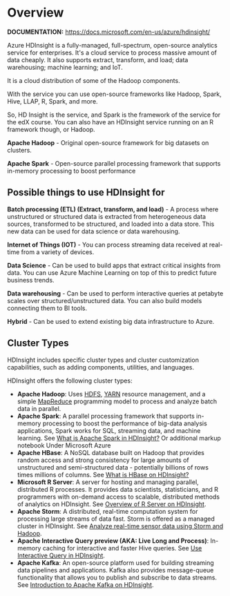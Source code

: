 # Overview

**DOCUMENTATION:** https://docs.microsoft.com/en-us/azure/hdinsight/

Azure HDInsight is a fully-managed, full-spectrum, open-source analytics service for enterprises. It's a cloud service to process massive amount of data cheaply. It also supports extract, transform, and load; data warehousing; machine learning; and IoT.

It is a cloud distribution of some of the Hadoop components.

With the service you can use open-source frameworks like Hadoop, Spark, Hive, LLAP, R, Spark, and more.

So, HD Insight is the service, and Spark is the framework of the service for the edX course. You can also have an HDInsight service running on an R framework though, or Hadoop.

**Apache Hadoop** - Original open-source framework for big datasets on clusters.

**Apache Spark** - Open-source parallel processing framework that supports in-memory processing to boost performance

## Possible things to use HDInsight for

**Batch processing (ETL) (Extract, transform, and load)** - A process where unstructured or structured data is extracted from heterogeneous data sources, transformed to be structured, and loaded into a data store. This new data can be used for data science or data warehousing.

**Internet of Things (IOT)** - You can process streaming data received at real-time from a variety of devices.

**Data Science** - Can be used to build apps that extract critical insights from data. You can use Azure Machine Learning on top of this to predict future business trends.

**Data warehousing** - Can be used to perform interactive queries at petabyte scales over structured/unstructured data. You can also build models connecting them to BI tools.

**Hybrid** - Can be used to extend existing big data infrastructure to Azure.

## Cluster Types

HDInsight includes specific cluster types and cluster customization capabilities, such as adding components, utilities, and languages.

HDInsight offers the following cluster types:

- **Apache Hadoop**: Uses [HDFS](https://docs.microsoft.com/en-us/azure/hdinsight/hadoop/apache-hadoop-introduction#hdfs), [YARN](https://docs.microsoft.com/en-us/azure/hdinsight/hadoop/apache-hadoop-introduction#yarn) resource management, and a simple [MapReduce](https://docs.microsoft.com/en-us/azure/hdinsight/hadoop/apache-hadoop-introduction#mapreduce) programming model to process and analyze batch data in parallel.
- **Apache Spark**: A parallel processing framework that supports in-memory processing to boost the performance of big-data analysis applications, Spark works for SQL, streaming data, and machine learning. See [What is Apache Spark in HDInsight?](https://docs.microsoft.com/en-us/azure/hdinsight/spark/apache-spark-overview) Or additional markup notebook Under Microsoft Azure
- **Apache HBase**: A NoSQL database built on Hadoop that provides random access and strong consistency for large amounts of unstructured and semi-structured data - potentially billions of rows times millions of columns. See [What is HBase on HDInsight?](https://docs.microsoft.com/en-us/azure/hdinsight/hbase/apache-hbase-overview)
- **Microsoft R Server**: A server for hosting and managing parallel, distributed R processes. It provides data scientists, statisticians, and R programmers with on-demand access to scalable, distributed methods of analytics on HDInsight. See [Overview of R Server on HDInsight](https://docs.microsoft.com/en-us/azure/hdinsight/r-server/r-server-overview).
- **Apache Storm**: A distributed, real-time computation system for processing large streams of data fast. Storm is offered as a managed cluster in HDInsight. See [Analyze real-time sensor data using Storm and Hadoop](https://docs.microsoft.com/en-us/azure/hdinsight/storm/apache-storm-sensor-data-analysis).
- **Apache Interactive Query preview (AKA: Live Long and Process)**: In-memory caching for interactive and faster Hive queries. See [Use Interactive Query in HDInsight](https://docs.microsoft.com/en-us/azure/hdinsight/interactive-query/apache-interactive-query-get-started).
- **Apache Kafka**: An open-source platform used for building streaming data pipelines and applications. Kafka also provides message-queue functionality that allows you to publish and subscribe to data streams. See [Introduction to Apache Kafka on HDInsight](https://docs.microsoft.com/en-us/azure/hdinsight/kafka/apache-kafka-introduction).